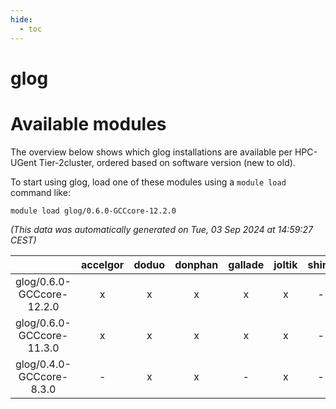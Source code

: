 ```yaml
---
hide:
  - toc
---
```


glog
====

# Available modules


The overview below shows which glog installations are available per HPC-UGent Tier-2cluster, ordered based on software version (new to old).

To start using glog, load one of these modules using a `module load` command like:

```shell
module load glog/0.6.0-GCCcore-12.2.0
```

*(This data was automatically generated on Tue, 03 Sep 2024 at 14:59:27 CEST)*  

| |accelgor|doduo|donphan|gallade|joltik|shinx|skitty|
| :---: | :---: | :---: | :---: | :---: | :---: | :---: | :---: |
|glog/0.6.0-GCCcore-12.2.0|x|x|x|x|x|-|x|
|glog/0.6.0-GCCcore-11.3.0|x|x|x|x|x|-|x|
|glog/0.4.0-GCCcore-8.3.0|-|x|x|-|x|-|x|
